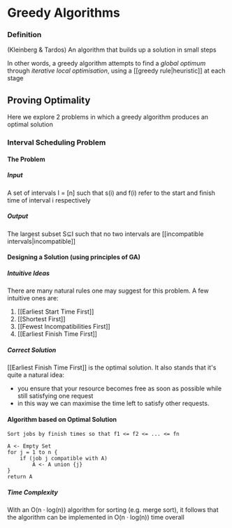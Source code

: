 # Greedy Algorithms
### Definition
(Kleinberg & Tardos) An algorithm that builds up a solution in small steps

In other words, a greedy algorithm attempts to find a *global optimum* through *iterative local optimisation*, using a [[greedy rule|heuristic]] at each stage
## Proving Optimality
Here we explore 2 problems in which a greedy algorithm produces an optimal solution
### Interval Scheduling Problem
#### The Problem
##### Input
A set of intervals I = [n] such that s(i) and f(i) refer to the start and finish time of interval i respectively
##### Output
The largest subset S⊆I such that no two intervals are [[incompatible intervals|incompatible]]
#### Designing a Solution (using principles of GA)
##### Intuitive Ideas
There are many natural rules one may suggest for this problem. A few intuitive ones are:
1. [[Earliest Start Time First]]
2. [[Shortest First]]
3. [[Fewest Incompatibilities First]]
4. [[Earliest Finish Time First]]
##### Correct Solution
[[Earliest Finish Time First]] is the optimal solution. It also stands that it's quite a natural idea: 
- you ensure that your resource becomes free as soon as possible while still satisfying one request
- in this way we can maximise the time left to satisfy other requests.
#### Algorithm based on Optimal Solution
```
Sort jobs by finish times so that f1 <= f2 <= ... <= fn 

A <- Empty Set 
for j = 1 to n { 
	if (job j compatible with A) 
		A <- A union {j} 
} 
return A
```
##### Time Complexity
With an O(n · log(n)) algorithm for sorting (e.g. merge sort), it follows that the algorithm can be implemented in O(n · log(n)) time overall
###### 

